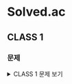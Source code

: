 # Solved.ac
## CLASS 1
### 문제

<details>
  <summary>CLASS 1 문제 보기</summary>
  <div markdown="1">
  
- [[1000] A+B]()
- [[1001] A-B]()
- [[1001] A/B]()
- [[1001] 단어의 개수]()
- [[1001] 단어 공부]()

  </div>
  </details>